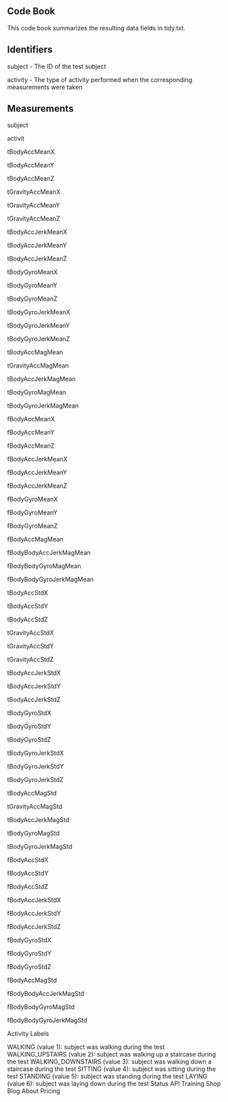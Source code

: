 ## Code Book 
This code book summarizes the resulting data fields in tidy.txt.


## Identifiers

subject  - The ID of the test subject

activity - The type of activity performed when the corresponding measurements were taken



## Measurements

subject

activit

tBodyAccMeanX

tBodyAccMeanY

tBodyAccMeanZ

tGravityAccMeanX

tGravityAccMeanY

tGravityAccMeanZ

tBodyAccJerkMeanX

tBodyAccJerkMeanY

tBodyAccJerkMeanZ

tBodyGyroMeanX

tBodyGyroMeanY

tBodyGyroMeanZ

tBodyGyroJerkMeanX

tBodyGyroJerkMeanY

tBodyGyroJerkMeanZ

tBodyAccMagMean

tGravityAccMagMean

tBodyAccJerkMagMean

tBodyGyroMagMean

tBodyGyroJerkMagMean

fBodyAccMeanX

fBodyAccMeanY

fBodyAccMeanZ

fBodyAccJerkMeanX

fBodyAccJerkMeanY

fBodyAccJerkMeanZ

fBodyGyroMeanX

fBodyGyroMeanY

fBodyGyroMeanZ

fBodyAccMagMean

fBodyBodyAccJerkMagMean

fBodyBodyGyroMagMean

fBodyBodyGyroJerkMagMean

tBodyAccStdX

tBodyAccStdY

tBodyAccStdZ

tGravityAccStdX

tGravityAccStdY

tGravityAccStdZ

tBodyAccJerkStdX

tBodyAccJerkStdY

tBodyAccJerkStdZ

tBodyGyroStdX

tBodyGyroStdY

tBodyGyroStdZ

tBodyGyroJerkStdX

tBodyGyroJerkStdY

tBodyGyroJerkStdZ

tBodyAccMagStd

tGravityAccMagStd

tBodyAccJerkMagStd

tBodyGyroMagStd

tBodyGyroJerkMagStd

fBodyAccStdX

fBodyAccStdY

fBodyAccStdZ

fBodyAccJerkStdX

fBodyAccJerkStdY

fBodyAccJerkStdZ

fBodyGyroStdX

fBodyGyroStdY

fBodyGyroStdZ

fBodyAccMagStd

fBodyBodyAccJerkMagStd

fBodyBodyGyroMagStd

fBodyBodyGyroJerkMagStd


Activity Labels

WALKING (value 1): subject was walking during the test
WALKING_UPSTAIRS (value 2): subject was walking up a staircase during the test
WALKING_DOWNSTAIRS (value 3): subject was walking down a staircase during the test
SITTING (value 4): subject was sitting during the test
STANDING (value 5): subject was standing during the test
LAYING (value 6): subject was laying down during the test Status API Training Shop Blog About Pricing
